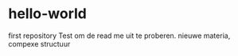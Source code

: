 # hello-world
first repository
Test om de read me uit te proberen. nieuwe materia, compexe structuur
